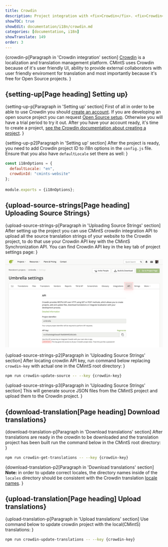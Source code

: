 ```yaml
---
title: Crowdin
description: Project integration with <fix>Crowdin</fix>. <fix>Crowdin</fix> synchronization scripts and how to request Open Source setup for free.
showTOC: true
showEdit: documentation/i18n/crowdin.md
categories: [documentation, i18n]
showTranslate: 149
order: 3
---
```


{crowdin-p[Paragraph in 'Crowdin integration' section]
<a href="https://crowdin.com/" target="_blank" rel="noopener">Crowdin</a> is a localization and
translation management platform. <fix>CMintS</fix> uses Crowdin because of it's
user friendly UI, ability to provide external collaborators with user friendly
enviroment for translation and most importantly because it's free for Open
Source projects.
}

## {setting-up[Page heading] Setting up}

{setting-up-p[Paragraph in 'Setting up' section]
First of all in order to be able to use Crowdin you should [create an
account](https://crowdin.com/join). If you are developing an open source project
you can request [Open Source
setup](https://crowdin.com/page/open-source-project-setup-request). Otherwise
you will have a trial period to try it out. After you have your account ready,
it's time to create a project, [see the Crowdin documentation about creating a
project](https://support.crowdin.com/creating-project/).
}

{setting-up-p2[Paragraph in 'Setting up' section]
After the project is ready, you need to add Crowdin project ID to i18n options
in the `config.js` file. Ensure that you also have  `defaultLocale` set there as
well:
}

```js
const i18nOptions = {
  defaultLocale: "en",
  crowdinId: "cmints-website"
};

module.exports = {i18nOptions};
```

## {upload-source-strings[Page heading] Uploading Source Strings}

{upload-source-strings-p[Paragraph in 'Uploading Source Strings' section]
After setting up the project you can use <fix>CMintS</fix> crowdin integration
API to upload all the source translation strings of your website to the Crowdin
project, to do that use your Crowdin API key with the <fix>CMintS</fix>
Synchronization API. You can find Crowdin API key in the  key tab of project
settings page:
}

![Crowdin api location](/images/crowdin-key.png)

{upload-source-strings-p2[Paragraph in 'Uploading Source Strings' section]
After locating crowdin API key, run command below replacing `crowdin-key` with
actual one in the <fix>CMintS</fix> root directory:
}

```bash
npm run crowdin-update-source -- --key {crowdin-key}
```

{upload-source-strings-p3[Paragraph in 'Uploading Source Strings' section]
This will generate source JSON files from the <fix>CMintS</fix> project and
upload them to the Crowdin project.
}

## {download-translation[Page heading] Download translations}

{download-translation-p[Paragraph in 'Download translations' section]
After translations are ready in the crowdin to be downloaded and the translation
project has been built run the command below in the <fix>CMintS</fix> root
directory:
}

```bash
npm run crowdin-get-translations -- --key {crowdin-key}
```

{download-translation-p2[Paragraph in 'Download translations' section]
**Note:** in order to update correct locales, the directory names inside of the
<fix>`locales`</fix> directory should be consistent with the Crowdin translation
[locale names](https://support.crowdin.com/api/language-codes/).
}

## {upload-translation[Page heading] Upload translations}

{upload-translation-p[Paragraph in 'Upload translations' section]
Use command below to update crowdin project with the local(<fix>CMintS</fix>)
translations:
}

```bash
npm run crowdin-update-translations -- --key {crowdin-key}
```

